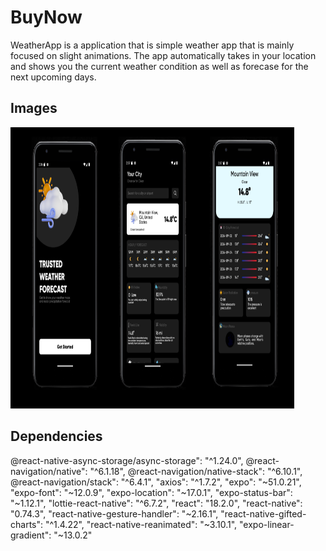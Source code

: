 # BuyNow

WeatherApp is a application that is simple weather app that is mainly focused on slight animations.
The app automatically takes in your location and shows you the current weather condition as well as forecase for the next upcoming days.



## Images
<img src="https://github.com/SidhardhJoe/WeatherAppNew/blob/main/assets/bg.png" width="90%" height="450" /> 



## Dependencies 
@react-native-async-storage/async-storage": "^1.24.0",
@react-navigation/native": "^6.1.18",
@react-navigation/native-stack": "^6.10.1",
@react-navigation/stack": "^6.4.1",
"axios": "^1.7.2",
"expo": "~51.0.21",
"expo-font": "~12.0.9",
"expo-location": "~17.0.1",
"expo-status-bar": "~1.12.1",
"lottie-react-native": "^6.7.2",
"react": "18.2.0",
"react-native": "0.74.3",
"react-native-gesture-handler": "~2.16.1",
"react-native-gifted-charts": "^1.4.22",
"react-native-reanimated": "~3.10.1",
"expo-linear-gradient": "~13.0.2"

